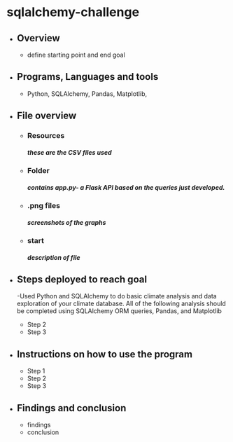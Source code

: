 # sqlalchemy-challenge



- ## Overview
  - define starting point and end goal
  

- ## Programs, Languages and tools
  - Python, SQLAlchemy, Pandas, Matplotlib, 

- ## File overview
  - ### Resources
    ##### these are the CSV files used
  - ### Folder
    ##### contains app.py- a Flask API based on the queries just developed.
  - ### .png files
    ##### screenshots of the graphs
  - ### start
    ##### *description of file*


- ## Steps deployed to reach goal
    -Used Python and SQLAlchemy to do basic climate analysis and data exploration of your climate database. All of the following analysis should be completed using SQLAlchemy ORM queries, Pandas, and Matplotlib
    - Step 2
    - Step 3

- ## Instructions on how to use the program
    - Step 1
    - Step 2
    - Step 3

- ## Findings and conclusion
    - findings
    - conclusion

